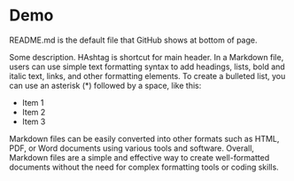 # Demo

README.md is the default file that GitHub shows at bottom of page.

Some description. HAshtag is shortcut for main header.
In a Markdown file, users can use simple text formatting syntax to add headings, lists, bold and italic text, links, and other formatting elements.
To create a bulleted list, you can use an asterisk (*) followed by a space, like this:

* Item 1
* Item 2
* Item 3

Markdown files can be easily converted into other formats such as HTML,  PDF, or Word documents using various tools and software.
Overall, Markdown files are a simple and effective way to create well-formatted documents without the need for complex formatting tools or coding skills.
